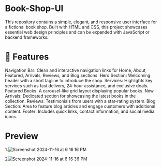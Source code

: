 # Book-Shop-UI
This repository contains a simple, elegant, and responsive user interface for a fictional book shop. Built with HTML and CSS, this project showcases essential web design principles and can be expanded with JavaScript or backend frameworks.
# 🌟 Features
Navigation Bar: Clean and interactive navigation links for Home, About, Featured, Arrivals, Reviews, and Blog sections.
Hero Section: Welcoming header with a short tagline to introduce the shop.
Services: Highlights key services such as fast delivery, 24-hour assistance, and exclusive deals.
Featured Books: A carousel-like grid layout displaying popular books.
New Arrivals: Dedicated section for showcasing the latest books in the collection.
Reviews: Testimonials from users with a star-rating system.
Blog Section: Area to feature blog articles and engage customers with additional content.
Footer: Includes quick links, contact information, and social media icons.

# Preview
1.![Screenshot 2024-11-16 at 6 16 16 PM](https://github.com/user-attachments/assets/21ee0295-f062-46ba-bd78-f0886ca97481)

2![Screenshot 2024-11-16 at 6 16 36 PM](https://github.com/user-attachments/assets/fd25149f-f240-48ec-a842-b0f45194fe56)
